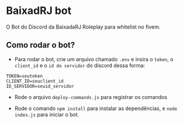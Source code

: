 # BaixadRJ bot

O Bot do Discord da BaixadaRJ Roleplay para whitelist no fivem.


## Como rodar o bot?

* Para rodar o bot, crie um arquivo chamado `.env` e insira o `token`, o `client_id` e o `id do servidor` do discord dessa forma:

```
TOKEN=seutoken
CLIENT_ID=seuclient_id
ID_SERVIDOR=seuid_servidor
```
* Rode o arquivo  `deploy-commands.js` para registrar os comandos

* Rode o comando `npm install` para instalar as dependências, e `node index.js` para iniciar o bot.

